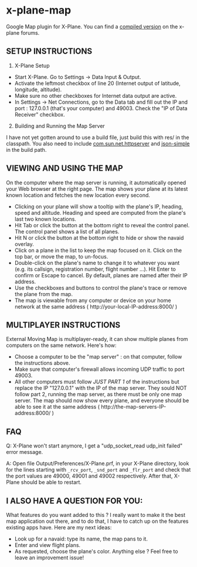 # x-plane-map
Google Map plugin for X-Plane. You can find a [compiled version](http://forums.x-plane.org/index.php?app=downloads&showfile=25569) on the x-plane forums.

SETUP INSTRUCTIONS
------------------
1. X-Plane Setup
  * Start X-Plane. Go to Settings -> Data Input & Output.
  * Activate the leftmost checkbox of line 20 (Internet output of latitude, longitude, altitude).
  * Make sure no other checkboxes for Internet data output are active.
  * In Settings -> Net Connections, go to the Data tab and fill out the IP and port : 127.0.0.1 (that's your computer) and 49003. Check the "IP of Data Receiver" checkbox.
 
2. Building and Running the Map Server

I have not yet gotten around to use a build file, just build this with res/ in the classpath. You also need to include [com.sun.net.httpserver](http://docs.oracle.com/javase/8/docs/jre/api/net/httpserver/spec/com/sun/net/httpserver/package-summary.html) and [json-simple](https://github.com/fangyidong/json-simple) in the build path.
	
VIEWING AND USING THE MAP
-------------------------
On the computer where the map server is running, it automatically opened your Web browser at the right page.
The map shows your plane at its latest known location and fetches the new location every second.

  * Clicking on your plane will show a tooltip with the plane's IP, heading, speed and altitude. Heading and speed are computed from the plane's last two known locations.
  * Hit Tab or click the button at the bottom right to reveal the control panel. The control panel shows a list of all planes.
  * Hit N or click the button at the bottom right to hide or show the navaid overlay.
  * Click on a plane in the list to keep the map focused on it. Click on the top bar, or move the map, to un-focus. 
  * Double-click on the plane's name to change it to whatever you want (e.g. its callsign, registration number, flight number ...). Hit Enter to confirm or Escape to cancel. By default, planes are named after their IP address.
  * Use the checkboxes and buttons to control the plane's trace or remove the plane from the map.
  * The map is viewable from any computer or device on your home network at the same address ( http://your-local-IP-address:8000/ ) 
  
  
MULTIPLAYER INSTRUCTIONS
------------------------
External Moving Map is multiplayer-ready, it can show multiple planes from computers on the same network. Here's how:
  * Choose a computer to be the "map server" : on that computer, follow the instructions above.
  * Make sure that computer's firewall allows incoming UDP traffic to port 49003.
  * All other computers must follow *JUST PART 1* of the instructions but replace the IP "127.0.0.1" with the IP of the map server. They sould NOT follow part 2, running the map server, as there must be only one map server.
 The map should now show every plane, and everyone should be able to see it at the same address ( http://the-map-servers-IP-address:8000/ )
 
 
FAQ
---
 Q: X-Plane won't start anymore, I get a "udp_socket_read udp_init failed" error message.

 A: Open file Output/Preferences/X-Plane.prf, in your X-Plane directory, look for the lines starting with `_rcv_port`, `_snd_port` and `_flr_port` and check that the port values are 49000, 49001 and 49002 respectively. After that, X-Plane should be able to restart.

	
I ALSO HAVE A QUESTION FOR YOU:
-------------------------------
What features do you want added to this ? I really want to make it the best map application out there, and to do that, I have to catch up on the features existing apps have.
Here are my next ideas:
* Look up for a navaid: type its name, the map pans to it.
* Enter and view flight plans.
* As requested, choose the plane's color.
Anything else ? Feel free to leave an improvement issue!
